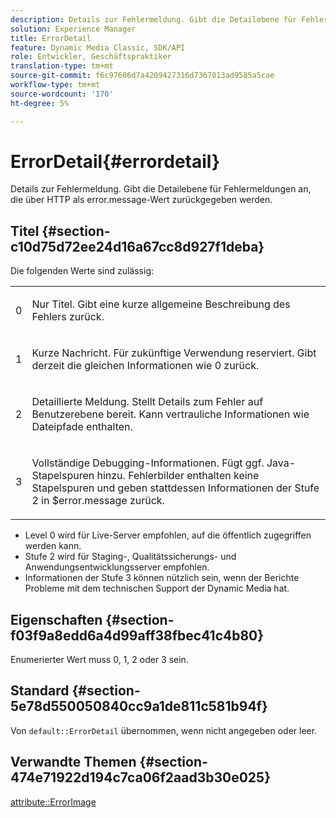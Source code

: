 ```yaml
---
description: Details zur Fehlermeldung. Gibt die Detailebene für Fehlermeldungen an, die über HTTP als error.message-Wert zurückgegeben werden.
solution: Experience Manager
title: ErrorDetail
feature: Dynamic Media Classic, SDK/API
role: Entwickler, Geschäftspraktiker
translation-type: tm+mt
source-git-commit: f6c97606d7a4209427316d7367013ad9585a5cae
workflow-type: tm+mt
source-wordcount: '170'
ht-degree: 5%

---
```



# ErrorDetail{#errordetail}

Details zur Fehlermeldung. Gibt die Detailebene für Fehlermeldungen an, die über HTTP als error.message-Wert zurückgegeben werden.

## Titel {#section-c10d75d72ee24d16a67cc8d927f1deba}

Die folgenden Werte sind zulässig:

<table id="simpletable_7904444FF9F14D678F05094CA9E45664"> 
 <tr class="strow"> 
  <td class="stentry"> <p>0 </p></td> 
  <td class="stentry"> <p>Nur Titel. Gibt eine kurze allgemeine Beschreibung des Fehlers zurück. </p></td> 
 </tr> 
 <tr class="strow"> 
  <td class="stentry"> <p>1 </p></td> 
  <td class="stentry"> <p>Kurze Nachricht. Für zukünftige Verwendung reserviert. Gibt derzeit die gleichen Informationen wie 0 zurück. </p></td> 
 </tr> 
 <tr class="strow"> 
  <td class="stentry"> <p>2 </p></td> 
  <td class="stentry"> <p>Detaillierte Meldung. Stellt Details zum Fehler auf Benutzerebene bereit. Kann vertrauliche Informationen wie Dateipfade enthalten. </p></td> 
 </tr> 
 <tr class="strow"> 
  <td class="stentry"> <p>3 </p></td> 
  <td class="stentry"> <p>Vollständige Debugging-Informationen. Fügt ggf. Java-Stapelspuren hinzu. Fehlerbilder enthalten keine Stapelspuren und geben stattdessen Informationen der Stufe 2 in <span class="codeph"> $error.message</span> zurück. </p></td> 
 </tr> 
</table>

* Level 0 wird für Live-Server empfohlen, auf die öffentlich zugegriffen werden kann.
* Stufe 2 wird für Staging-, Qualitätssicherungs- und Anwendungsentwicklungsserver empfohlen.
* Informationen der Stufe 3 können nützlich sein, wenn der Berichte Probleme mit dem technischen Support der Dynamic Media hat.

## Eigenschaften {#section-f03f9a8edd6a4d99aff38fbec41c4b80}

Enumerierter Wert muss 0, 1, 2 oder 3 sein.

## Standard {#section-5e78d550050840cc9a1de811c581b94f}

Von `default::ErrorDetail` übernommen, wenn nicht angegeben oder leer.

## Verwandte Themen {#section-474e71922d194c7ca06f2aad3b30e025}

[attribute::ErrorImage](../../../../../ir-api/material-cat/image-rendering-api-ref/c-ir-material-catalog/c-ir-attributes-reference/r-ir-errorimage.md#reference-b58bdaba96074c52802ca8dc54bfe2f0)
